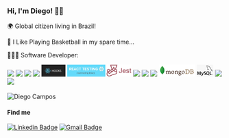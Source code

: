 <h3>Hi, I'm Diego! 🤘🏽</h3>
<p> 🌍 Global citizen living in Brazil!</p>
<p> 🏀 I Like Playing Basketball in my spare time...</p>
<p> 👩🏽‍💻 Software Developer:</p>
<p>
  <img src="https://img.shields.io/badge/javascript%20-%23323330.svg?&style=for-the-badge&logo=javascript&logoColor=%23F7DF1E" />
  <img src="https://i.pinimg.com/originals/c3/8e/e8/c38ee8475ee7f3680f706c56c3a1194c.png" height="28px" />
  <img src="https://img.shields.io/badge/react%20-%2320232a.svg?&style=for-the-badge&logo=react&logoColor=%2361DAFB" /> 
  <img src="https://img.shields.io/badge/redux%20-%23593d88.svg?&style=for-the-badge&logo=redux&logoColor=white" />
  <img src="images/hooks.png" height="28px" />
  <img src="images/rtl.png" height="28px"/>
  <img src="images/jest.png" height="28px"/> 
  <img src="https://img.shields.io/badge/html5%20-%23E34F26.svg?&style=for-the-badge&logo=html5&logoColor=white" />
  <img src="https://img.shields.io/badge/css3%20-%231572B6.svg?&style=for-the-badge&logo=css3&logoColor=white" />
  <img src="https://img.shields.io/badge/node.js%20-%2343853D.svg?&style=for-the-badge&logo=node.js&logoColor=white" />
  <img src="images/mongo.png" height="28px" />
  <img src="images/sql.png" height="28px" />
  <img src="https://www.cypress.io/static/cypress-io-logo-social-share-8fb8a1db3cdc0b289fad927694ecb415.png" height="28px" />
  <img src="https://miro.medium.com/max/1780/1*POcSb9jzwC8iNDEGQ0xhOQ.png" height="28px" />
 
</p>

<p>
    <img align="center" src="https://github-readme-stats.vercel.app/api?username=diegocampos1&count_private=true&show_icons=true&theme=dark&icon_color=268bd2&title_color=268bd2" alt="Diego Campos" width="400"/>
</p>

<h4>Find me</h4>

[![Linkedin Badge](https://img.shields.io/badge/-LinkedIn-blue?style=flat-square&logo=Linkedin&logoColor=white&link=https://www.linkedin.com/in/diegomcampos/)](https://www.linkedin.com/in/diegomcampos/)
[![Gmail Badge](https://img.shields.io/badge/-Gmail-c14438?style=flat-square&logo=Gmail&logoColor=white&link=mailto:diegodiko05@gmail.com)](mailto:diegodiko05@gmail.com)
